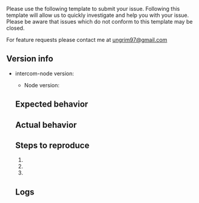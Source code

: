 Please use the following template to submit your issue. Following this template will allow us to quickly investigate and help you with your issue. Please be aware that issues which do not conform to this template may be closed.

For feature requests please contact me at ungrim97@gmail.com

## Version info
  - intercom-node version:
    - Node version:

    ## Expected behavior

    ## Actual behavior

    ## Steps to reproduce
     1. 
      2. 
       3. 

       ## Logs

